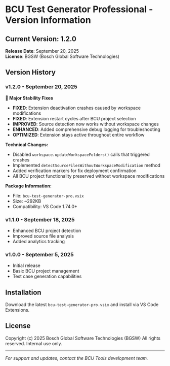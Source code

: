 # BCU Test Generator Professional - Version Information

## Current Version: 1.2.0
**Release Date**: September 20, 2025  
**License**: BGSW (Bosch Global Software Technologies)

## Version History

### v1.2.0 - September 20, 2025
**🔧 Major Stability Fixes**
- **FIXED**: Extension deactivation crashes caused by workspace modifications
- **FIXED**: Extension restart cycles after BCU project selection
- **IMPROVED**: Source detection now works without workspace changes
- **ENHANCED**: Added comprehensive debug logging for troubleshooting
- **OPTIMIZED**: Extension stays active throughout entire workflow

**Technical Changes:**
- Disabled `workspace.updateWorkspaceFolders()` calls that triggered crashes
- Implemented `detectSourceFilesWithoutWorkspaceModification` method
- Added verification markers for fix deployment confirmation
- All BCU project functionality preserved without workspace modifications

**Package Information:**
- File: `bcu-test-generator-pro.vsix`
- Size: ~292KB
- Compatibility: VS Code 1.74.0+

### v1.1.0 - September 18, 2025
- Enhanced BCU project detection
- Improved source file analysis
- Added analytics tracking

### v1.0.0 - September 5, 2025
- Initial release
- Basic BCU project management
- Test case generation capabilities

## Installation
Download the latest `bcu-test-generator-pro.vsix` and install via VS Code Extensions.

## License
Copyright (c) 2025 Bosch Global Software Technologies (BGSW)
All rights reserved. Internal use only.

---
*For support and updates, contact the BCU Tools development team.*